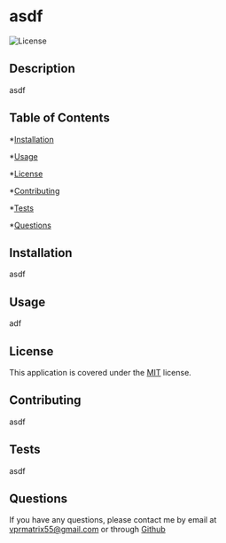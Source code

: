 
  # asdf

  ![License](https://img.shields.io/badge/license-MIT-yellow.png)

  ## Description

  asdf

  ## Table of Contents

  *[Installation](#Installation)

  *[Usage](#Usage)

  *[License](#License)

  *[Contributing](#Contributing)

  *[Tests](#Tests)

  *[Questions](#Questions)

  ## Installation

  asdf

  ## Usage

  adf

  ## License
  This application is covered under the [MIT](./License/MIT.txt) license.
  
  ## Contributing

  asdf

  ## Tests

  asdf


  ## Questions

  If you have any questions, please contact me by email at vprmatrix55@gmail.com or through [Github](https://github.com/Mike2481)

